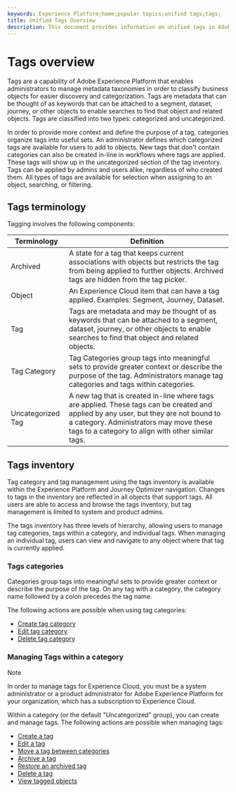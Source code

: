 ```yaml
---
keywords: Experience Platform;home;popular topics;unified tags;tags;
title: Unified Tags Overview
description: This document provides information on unified tags in Adobe Experience Platform
---
```

# Tags overview

Tags are a capability of Adobe Experience Platform that enables administrators to manage metadata taxonomies in order to classify business objects for easier discovery and categorization. Tags are metadata that can be thought of as keywords that can be attached to a segment, dataset, journey, or other objects to enable searches to find that object and related objects. Tags are classified into two types: categorized and uncategorized.

In order to provide more context and define the purpose of a tag, categories organize tags into useful sets. An administrator defines which categorized tags are available for users to add to objects. New tags that don't contain categories can also be created in-line in workflows where tags are applied. These tags will show up in the uncategorized section of the tag inventory. Tags can be applied by admins and users alike, regardless of who created them. All types of tags are available for selection when assigning to an object, searching, or filtering.

## Tags terminology

Tagging involves the following components:

| Terminology | Definition |
| --- | --- |
| Archived | A state for a tag that keeps current associations with objects but restricts the tag from being applied to further objects.  Archived tags are hidden from the tag picker. |
| Object | An Experience Cloud item that can have a tag applied.  Examples: Segment, Journey, Dataset. |
| Tag | Tags are metadata and may be thought of as keywords that can be attached to a segment, dataset, journey, or other objects to enable searches to find that object and related objects. |
| Tag Category | Tag Categories group tags into meaningful sets to provide greater context or describe the purpose of the tag.  Administrators manage tag categories and tags within categories. | 
| Uncategorized Tag | A new tag that is created in-line where tags are applied. These tags can be created and applied by any user, but they are not bound to a category.  Administrators may move these tags to a category to align with other similar tags. |

## Tags inventory

Tag category and tag management using the tags inventory is available within the Experience Platform and Journey Optimizer navigation. Changes to tags in the inventory are reflected in all objects that support tags. All users are able to access and browse the tags inventory, but tag management is limited to system and product admins.

The tags inventory has three levels of hierarchy, allowing users to manage tag categories, tags within a category, and individual tags. When managing an individual tag, users can view and navigate to any object where that tag is currently applied.

### Tags categories

Categories group tags into meaningful sets to provide greater context or describe the purpose of the tag. On any tag with a category, the category name followed by a colon precedes the tag name.

The following actions are possible when using tag categories:

* [Create tag category](./ui/tags-categories.md#create-tag-category)
* [Edit tag category](./ui/tags-categories.md#edit-tag-category-edit-tag-category)
* [Delete tag category](./ui/tags-categories.md#delete-tag-category-delete-tag-category)

### Managing Tags within a category

>[!NOTE]
>
>In order to manage tags for Experience Cloud, you must be a system administrator or a product administrator for Adobe Experience Platform for your organization, which has a subscription to Experience Cloud.

Within a category (or the default "Uncategorized" group), you can create and manage tags. The following actions are possible when managing tags:

* [Create a tag](./ui/managing-tags.md#create-a-tag-create-tag)
* [Edit a tag](./ui/managing-tags.md#edit-a-tag-edit-tag)
* [Move a tag between categories](./ui/managing-tags.md#move-a-tag-between-categories-move-tag)
* [Archive a tag](./ui/managing-tags.md#archive-a-tag-archive-tag)
* [Restore an archived tag](./ui/managing-tags.md#restore-an-archived-tag-restore-archived-tag)
* [Delete a tag](./ui/managing-tags.md#delete-a-tag-delete-tag)
* [View tagged objects](./ui/managing-tags.md#viewing-tagged-objects-view-tagged)
